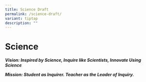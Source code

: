 ```yaml
---
title: Science Draft
permalink: /science-draft/
variant: tiptap
description: ""
---
```

<h1><strong>Science</strong></h1>
<p><strong><em>Vision: Inspired by Science, Inquire like Scientists, Innovate Using Science</em></strong>
</p>
<p><strong><em>Mission: Student as Inquirer. Teacher as the Leader of Inquiry.</em></strong>
</p>
<p></p>